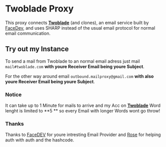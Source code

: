 # Twoblade Proxy

This proxy connects **[Twoblade](https://twoblade.com/)** (and clones), an email service built by [FaceDev](https://github.com/face-hh), and uses SHARP instead of the usual email protocol for normal email communication.
## Try out my Instance  
To send a mail from Twoblade to an normal email adress just mail `mail#twoblade.com` **with youre Receiver Email being youre Subject**.

For the other way around email `outbound.mailproxy@gmail.com` **with also youre Receiver Email being youre Subject**.
### Notice
It can take up to 1 Minute for mails to arrive and my Acc on **[Twoblade](https://twoblade.com/)** Word lenght is limited to **5 ** so every Email with longer Words wont go throw!

### Thanks
Thanks to [FaceDEV](https://github.com/face-hh) for youre intresting Email Provider
and [Rose](https://github.com/rosegoldd) for helping auth with auth and the hashcode.

